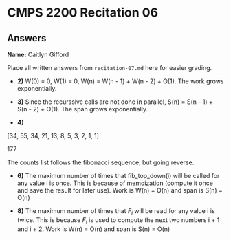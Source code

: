 # CMPS 2200 Recitation 06
## Answers

**Name:** Caitlyn Gifford


Place all written answers from `recitation-07.md` here for easier grading.



- **2)** W(0) = 0, W(1) = 0, W(n) = W(n - 1) + W(n - 2) + O(1). The work grows exponentially.

- **3)** Since the recurssive calls are not done in parallel, S(n) = S(n - 1) + S(n - 2) + O(1). The span grows exponentially.

- **4)** 

[34, 55, 34, 21, 13, 8, 5, 3, 2, 1, 1]

177

The counts list follows the fibonacci sequence, but going reverse. 

- **6)** The maximum number of times that fib_top_down(i) will be called for any value i is once. This is because of memoization (compute it once and save the result for later use). Work is W(n) = O(n) and span is S(n) = O(n)

- **8)**  The maximum number of times that $F_i$ will be read for any value i is twice. This is because $F_i$ is used to compute the next two numbers i + 1 and i + 2. Work is W(n) = O(n) and span is S(n) = O(n)

